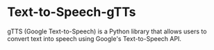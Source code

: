 # Text-to-Speech-gTTs
gTTS (Google Text-to-Speech) is a Python library that allows users to convert text into speech using Google's Text-to-Speech API.
